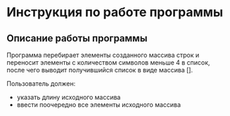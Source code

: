 # Инструкция по работе программы

## Описание работы программы
Программа перебирает элементы созданного массива строк и переносит элементы с количеством символов меньше 4 в список, после чего выводит получившийся список в виде массива [].

Пользователь должен:
* указать длину исходного массива
* ввести поочередно все элементы исходного массива

